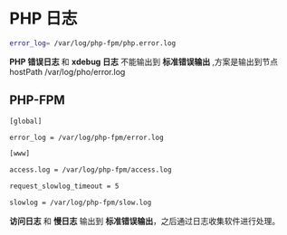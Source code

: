 # PHP 日志

```bash
error_log= /var/log/php-fpm/php.error.log
```

**PHP 错误日志** 和 **xdebug 日志** 不能输出到 **标准错误输出** ,方案是输出到节点 hostPath /var/log/pho/error.log

## PHP-FPM

```bash
[global]

error_log = /var/log/php-fpm/error.log

[www]

access.log = /var/log/php-fpm/access.log

request_slowlog_timeout = 5

slowlog = /var/log/php-fpm/slow.log
```

**访问日志** 和 **慢日志** 输出到 **标准错误输出**，之后通过日志收集软件进行处理。

